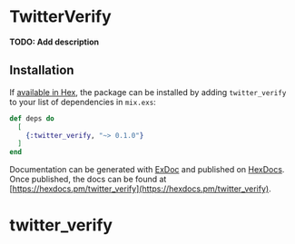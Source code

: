 # TwitterVerify

**TODO: Add description**

## Installation

If [available in Hex](https://hex.pm/docs/publish), the package can be installed
by adding `twitter_verify` to your list of dependencies in `mix.exs`:

```elixir
def deps do
  [
    {:twitter_verify, "~> 0.1.0"}
  ]
end
```

Documentation can be generated with [ExDoc](https://github.com/elixir-lang/ex_doc)
and published on [HexDocs](https://hexdocs.pm). Once published, the docs can
be found at [https://hexdocs.pm/twitter_verify](https://hexdocs.pm/twitter_verify).

# twitter_verify
